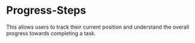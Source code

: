 # Progress-Steps
This allows users to track their current position and understand the overall progress towards completing a task.
